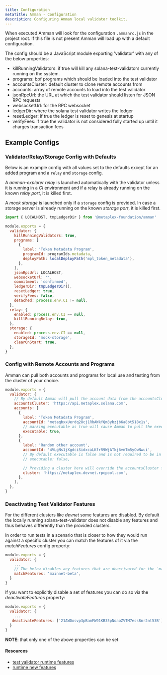 ```yaml
---
title: Configuration
metaTitle: Amman - Configuration
description: Configuring Amman local validator toolkit.
---
```


When executed Amman will look for the configuration `.ammanrc.js` in the project root. If this file is not present Amman will load up with a default configuration.

The config should be a JavaScript module exporting 'validator' with any of the below
properties:

- killRunningValidators: if true will kill any solana-test-validators currently running on the system.
- programs: bpf programs which should be loaded into the test validator
- accountsCluster: default cluster to clone remote accounts from
- accounts: array of remote accounts to load into the test validator
- jsonRpcUrl: the URL at which the test validator should listen for JSON RPC requests
- websocketUrl: for the RPC websocket
- ledgerDir: where the solana test validator writes the ledger
- resetLedger: if true the ledger is reset to genesis at startup
- verifyFees: if true the validator is not considered fully started up until it charges transaction fees

## Example Configs

### Validator/Relay/Storage Config with Defaults

Below is an example config with all values set to the defaults except for an added
program and a `relay` and `storage` config.

A _amman-explorer relay_ is launched automatically with the validator unless it is running in a
_CI_ environment and if a relay is already running on the known _relay port_, it is killed
first.

A _mock storage_ is launched only if a `storage` config is provided. In case a storage server
is already running on the known _storage port_, it is killed first.

```js
import { LOCALHOST, tmpLedgerDir } from '@metaplex-foundation/amman'

module.exports = {
  validator: {
    killRunningValidators: true,
    programs: [
      {
        label: 'Token Metadata Program',
        programId: programIds.metadata,
        deployPath: localDeployPath('mpl_token_metadata'),
      },
    ],
    jsonRpcUrl: LOCALHOST,
    websocketUrl: '',
    commitment: 'confirmed',
    ledgerDir: tmpLedgerDir(),
    resetLedger: true,
    verifyFees: false,
    detached: process.env.CI != null,
  },
  relay: {
    enabled: process.env.CI == null,
    killlRunningRelay: true,
  },
  storage: {
    enabled: process.env.CI == null,
    storageId: 'mock-storage',
    clearOnStart: true,
  },
}
```

### Config with Remote Accounts and Programs

Amman can pull both accounts and programs for local use and testing from the cluster of your choice.

```js
module.exports = {
  validator: {
    // By default Amman will pull the account data from the accountsCluster (can be overridden on a per account basis)
    accountsCluster: 'https://api.metaplex.solana.com',
    accounts: [
      {
        label: 'Token Metadata Program',
        accountId: 'metaqbxxUerdq28cj1RbAWkYQm3ybzjb6a8bt518x1s',
        // marking executable as true will cause Amman to pull the executable data account as well automatically
        executable: true,
      },
      {
        label: 'Random other account',
        accountId: '4VLgNs1jXgdciSidxcaLKfrR9WjATkj6vmTm5yCwNwui',
        // By default executable is false and is not required to be in the config
        // executable: false,

        // Providing a cluster here will override the accountsCluster field
        cluster: 'https://metaplex.devnet.rpcpool.com',
      },
    ],
  },
}
```

### Deactivating Test Validator Features

For the different clusters like _devnet_ some features are disabled. By default the locally
running solana-test-validator does not disable any features and thus behaves differently than
the provided clusters.

In order to run tests in a scenario that is closer to how they would run against a specific
cluster you can match the features of it via the _matchFeatures_ config property:

```js
module.exports = {
  validator: {
    ...
    // The below disables any features that are deactivated for the `mainnet-beta` cluster
    matchFeatures: 'mainnet-beta',
  }
}
```

If you want to explicitly disable a set of features you can do so via the _deactivateFeatures_
property:

```js
module.exports = {
  validator: {
    ...
   deactivateFeatures: ['21AWDosvp3pBamFW91KB35pNoaoZVTM7ess8nr2nt53B'],
  }
}
```

**NOTE**: that only one of the above properties can be set

#### Resources

- [test validator runtime features](https://docs.solana.com/developing/test-validator#appendix-ii-runtime-features)
- [runtime new features](https://docs.solana.com/developing/programming-model/runtime#new-features)
